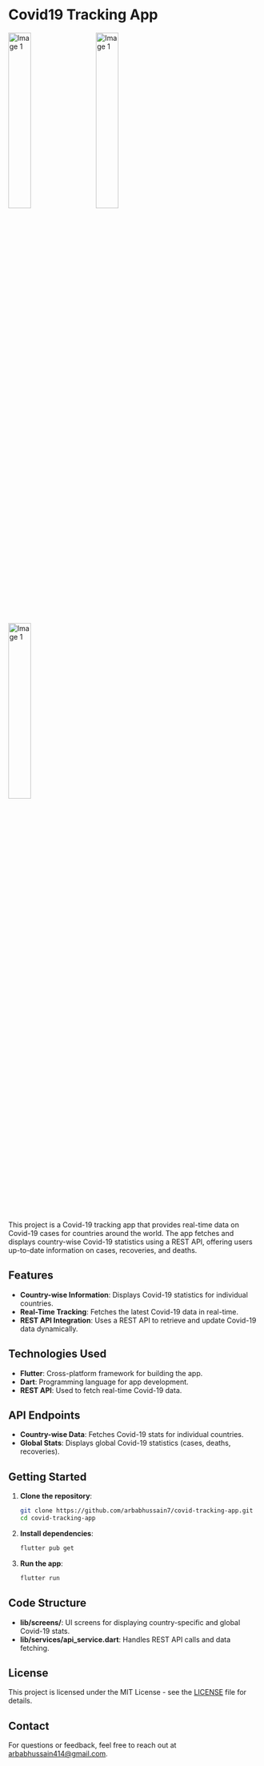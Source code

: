 # Covid19 Tracking App

<p>
<img src="https://github.com/user-attachments/assets/fbfab1ba-38c2-4db6-93e8-212ac7aa4220" alt="Image 1" style="margin-right: 20px; margin-bottom: 10px;" width="30%">
<img src="https://github.com/user-attachments/assets/8909c8e8-f0ad-4331-973b-6faa6f0e0bc9" alt="Image 1" style="margin-right: 20px; margin-bottom: 10px;" width="30%">
  <img src="https://github.com/user-attachments/assets/b61ec3bd-e8f2-49c7-af6b-1b1861aed881" alt="Image 1" style="margin-right: 10px; margin-bottom: 10px;" width="30%">
  </p>

This project is a Covid-19 tracking app that provides real-time data on Covid-19 cases for countries around the world. The app fetches and displays country-wise Covid-19 statistics using a REST API, offering users up-to-date information on cases, recoveries, and deaths.

## Features

- **Country-wise Information**: Displays Covid-19 statistics for individual countries.
- **Real-Time Tracking**: Fetches the latest Covid-19 data in real-time.
- **REST API Integration**: Uses a REST API to retrieve and update Covid-19 data dynamically.
  
## Technologies Used

- **Flutter**: Cross-platform framework for building the app.
- **Dart**: Programming language for app development.
- **REST API**: Used to fetch real-time Covid-19 data.
  
## API Endpoints

- **Country-wise Data**: Fetches Covid-19 stats for individual countries.
- **Global Stats**: Displays global Covid-19 statistics (cases, deaths, recoveries).

## Getting Started

1. **Clone the repository**:
   ```bash
   git clone https://github.com/arbabhussain7/covid-tracking-app.git
   cd covid-tracking-app
   ```

2. **Install dependencies**:
   ```bash
   flutter pub get
   ```

3. **Run the app**:
   ```bash
   flutter run
   ```

## Code Structure

- **lib/screens/**: UI screens for displaying country-specific and global Covid-19 stats.
- **lib/services/api_service.dart**: Handles REST API calls and data fetching.
  
## License

This project is licensed under the MIT License - see the [LICENSE](LICENSE) file for details.

## Contact

For questions or feedback, feel free to reach out at [arbabhussain414@gmail.com](arbabhussain414@gmail.com).
